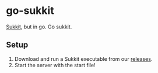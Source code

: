 # go-sukkit
[Sukkit](https://github.com/SukkitX/Sukkit), but in go. Go sukkit.

## Setup
1. Download and run a Sukkit executable from our [releases](https://github.com/SukkitX/go-sukkit/releases).
2. Start the server with the start file!
